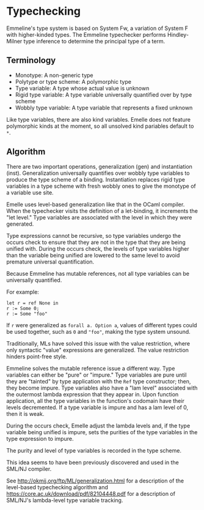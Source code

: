 # Typechecking

Emmeline's type system is based on System Fw, a variation of System F with
higher-kinded types. The Emmeline typechecker performs Hindley-Milner type
inference to determine the principal type of a term.

## Terminology

- Monotype: A non-generic type
- Polytype or type scheme: A polymorphic type
- Type variable: A type whose actual value is unknown
- Rigid type variable: A type variable universally quantified over by type
  scheme
- Wobbly type variable: A type variable that represents a fixed unknown

Like type variables, there are also kind variables. Emelle does not feature
polymorphic kinds at the moment, so all unsolved kind pariables default to `*`.

## Algorithm

There are two important operations, generalization (gen) and instantiation
(inst). Generalization universally quantifies over wobbly type variables to
produce the type scheme of a binding. Instantiation replaces rigid type
variables in a type scheme with fresh wobbly ones to give the monotype of a
variable use site.

Emelle uses level-based generalization like that in the OCaml compiler. When the
typechecker visits the definition of a let-binding, it increments the "let
level." Type variables are associated with the level in which they were
generated.

Type expressions cannot be recursive, so type variables undergo the occurs check
to ensure that they are not in the type that they are being unified with. During
the occurs check, the levels of type variables higher than the variable being
unified are lowered to the same level to avoid premature universal
quantification.

Because Emmeline has mutable references, not all type variables can be
universally quantified.

For example:

    let r = ref None in
    r := Some 0;
    r := Some "foo"

If `r` were generalized as `forall a. Option a`, values of different types could
be used together, such as `0` and `"foo"`, making the type system unsound.

Traditionally, MLs have solved this issue with the value restriction, where only
syntactic "value" expressions are generalized. The value restriction hinders
point-free  style.

Emmeline solves the mutable reference issue a different way. Type variables can
either be "pure" or "impure." Type variables are pure until they are "tainted"
by type application with the `Ref` type constructor; then, they become impure.
Type variables also have a "lam level" associated with the outermost lambda
expression that they appear in. Upon function application, all the type
variables in the function's codomain have their levels decremented. If a type
variable is impure and has a lam level of 0, then it is weak.


During the occurs check, Emelle adjust the lambda levels and, if the type
variable being unified is impure, sets the purities of the type variables in the
type expression to impure.

The purity and level of type variables is recorded in the type scheme.

This idea seems to have been previously discovered and used in the SML/NJ
compiler.

See http://okmij.org/ftp/ML/generalization.html for a description of the
level-based typechecking algorithm and
https://core.ac.uk/download/pdf/82104448.pdf for a description of SML/NJ's
lambda-level type variable tracking.
